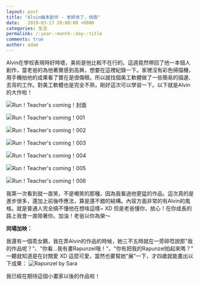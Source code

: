 ```yaml
---
layout: post
title: "Alvin繪本創作 - 老師來了，快跑"
date:   2019-03-17 20:00:00 +0800
categories: 生活
permalink: /:year-:month-:day-:title
comments: true
author: adam
---
```

Alvin在學校表現時好時壞，美術是他比較不在行的。這週竟然帶回了他一本個人創作，當老爸的為他著實感到高興，想要在這裡紀錄一下。家裡沒有彩色掃描機，用手機拍他的成果看了實在是很傷眼。所以就找個美工軟體做了一些簡易的描邊、去背的工作。對美工軟體也是完全不熟，剛好這次可以學習一下。以下就是Alvin的大作啦！

![Run！Teacher's coming！封面]({{site.baseurl}}/images/Run-Teacher-Is-Coming-000.png)

![Run！Teacher's coming！001]({{site.baseurl}}/images/Run-Teacher-Is-Coming-001.png)

![Run！Teacher's coming！002]({{site.baseurl}}/images/Run-Teacher-Is-Coming-002.png)

![Run！Teacher's coming！003]({{site.baseurl}}/images/Run-Teacher-Is-Coming-003.png)

![Run！Teacher's coming！004]({{site.baseurl}}/images/Run-Teacher-Is-Coming-004.png)

![Run！Teacher's coming！005]({{site.baseurl}}/images/Run-Teacher-Is-Coming-005.png)

![Run！Teacher's coming！006]({{site.baseurl}}/images/Run-Teacher-Is-Coming-006.png)

我第一次看到就一直笑，不是嘲笑的那種，因為我看過他更猛的作品。這次真的是進步很多，還加上前後呼應法，算是還不錯的結構。內容方面非常的有Alvin的風格。就是普通人完全搞不懂他在想啥這樣~ XD 但是老爸懂你，放心！在你成長的路上我會一直陪著你。加油！老爸以你為榮～

**同場加映：**

我還有一個乖女鵝，我在弄Alvin的作品的時候，她三不五時就在一旁碎唸說那"我的作品呢？"、"你看...我有畫Rapunzel哦！"、"你有把我的Rapunzel拍起來嗎？"
一聽就知道是在討關愛 XD 這麼可愛，當然也要幫她"展"一下，才四歲就能畫出以下成果：
![Rapunzel by Sara]({{site.baseurl}}/images/Rapunzel_BySara.png)

我已經在期待這個小畫家以後的作品啦！
